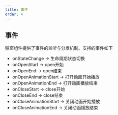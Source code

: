 ```yaml
---
title: 事件
order: 4
---
```


## 事件

弹窗组件提供了事件的监听与分发机制。支持的事件如下

 - onStateChange -> 生命周期状态切换
 - onOpenStart -> open开始
 - onOpenEnd -> open结束
 - onOpenAnimationStart -> 打开动画开始播放
 - onOpenAnimationEnd -> 打开动画播放结束
 - onCloseStart -> close开始
 - onCloseEnd -> close结束
 - onCloseAnimationStart -> 关闭动画开始播放
 - onCloseAnimationEnd -> 关闭动画播放结束

